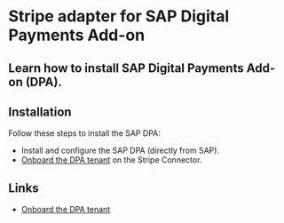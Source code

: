 # Stripe adapter for SAP Digital Payments Add-on

## Learn how to install SAP Digital Payments Add-on (DPA).

## Installation

Follow these steps to install the SAP DPA:

- Install and configure the SAP DPA (directly from SAP).
- [Onboard the DPA
tenant](https://us-prod-dpa-doc.sap.stripeconnectors.com/docs/StripeSAPDPAAdapterUserGuide.pdf)
on the Stripe Connector.

## Links

- [Onboard the DPA
tenant](https://us-prod-dpa-doc.sap.stripeconnectors.com/docs/StripeSAPDPAAdapterUserGuide.pdf)